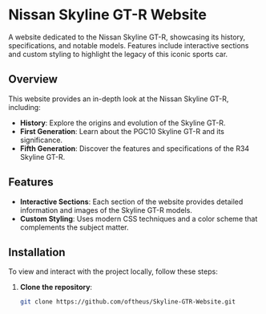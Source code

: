 # Nissan Skyline GT-R Website

A website dedicated to the Nissan Skyline GT-R, showcasing its history, specifications, and notable models. Features include interactive sections and custom styling to highlight the legacy of this iconic sports car.

## Overview

This website provides an in-depth look at the Nissan Skyline GT-R, including:

- **History**: Explore the origins and evolution of the Skyline GT-R.
- **First Generation**: Learn about the PGC10 Skyline GT-R and its significance.
- **Fifth Generation**: Discover the features and specifications of the R34 Skyline GT-R.

## Features

- **Interactive Sections**: Each section of the website provides detailed information and images of the Skyline GT-R models.
- **Custom Styling**: Uses modern CSS techniques and a color scheme that complements the subject matter.

## Installation

To view and interact with the project locally, follow these steps:

1. **Clone the repository**:
   ```bash
   git clone https://github.com/oftheus/Skyline-GTR-Website.git
   ```
